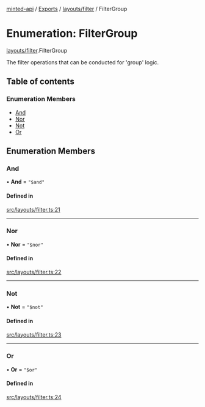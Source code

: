[minted-api](../README.md) / [Exports](../modules.md) / [layouts/filter](../modules/layouts_filter.md) / FilterGroup

# Enumeration: FilterGroup

[layouts/filter](../modules/layouts_filter.md).FilterGroup

The filter operations that can be conducted for 'group' logic.

## Table of contents

### Enumeration Members

- [And](layouts_filter.FilterGroup.md#and)
- [Nor](layouts_filter.FilterGroup.md#nor)
- [Not](layouts_filter.FilterGroup.md#not)
- [Or](layouts_filter.FilterGroup.md#or)

## Enumeration Members

### And

• **And** = ``"$and"``

#### Defined in

[src/layouts/filter.ts:21](https://github.com/ianzepp/minted-api-ts/blob/4ef4443/src/layouts/filter.ts#L21)

___

### Nor

• **Nor** = ``"$nor"``

#### Defined in

[src/layouts/filter.ts:22](https://github.com/ianzepp/minted-api-ts/blob/4ef4443/src/layouts/filter.ts#L22)

___

### Not

• **Not** = ``"$not"``

#### Defined in

[src/layouts/filter.ts:23](https://github.com/ianzepp/minted-api-ts/blob/4ef4443/src/layouts/filter.ts#L23)

___

### Or

• **Or** = ``"$or"``

#### Defined in

[src/layouts/filter.ts:24](https://github.com/ianzepp/minted-api-ts/blob/4ef4443/src/layouts/filter.ts#L24)
